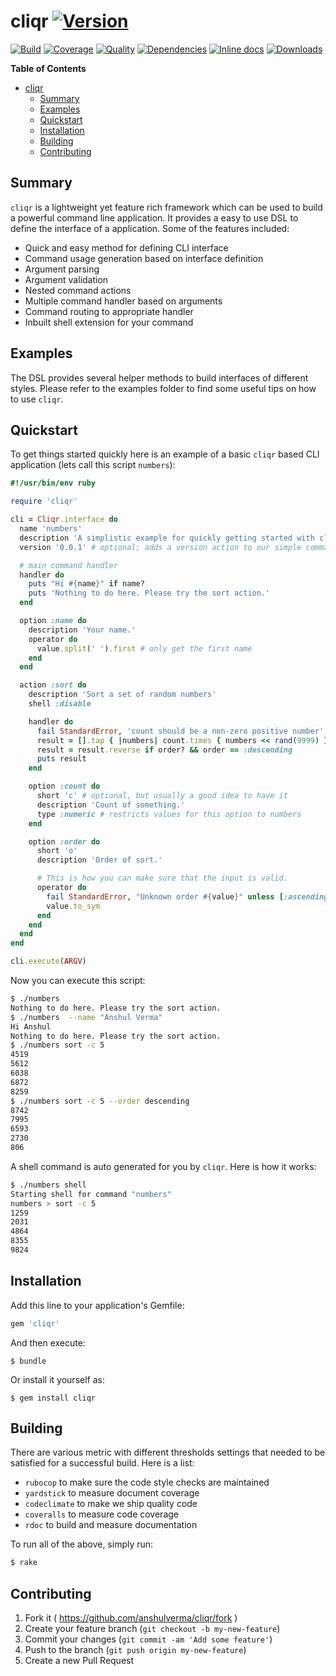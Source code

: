 # cliqr [![Version](http://img.shields.io/gem/v/cliqr.svg?style=flat-square)](https://rubygems.org/gems/cliqr)

[![Build](http://img.shields.io/travis-ci/anshulverma/cliqr.svg?style=flat-square)](https://travis-ci.org/anshulverma/cliqr)
[![Coverage](http://img.shields.io/codeclimate/coverage/github/anshulverma/cliqr.svg?style=flat-square)](https://codeclimate.com/github/anshulverma/cliqr)
[![Quality](http://img.shields.io/codeclimate/github/anshulverma/cliqr.svg?style=flat-square)](https://codeclimate.com/github/anshulverma/cliqr)
[![Dependencies](http://img.shields.io/gemnasium/anshulverma/cliqr.svg?style=flat-square)](https://gemnasium.com/anshulverma/cliqr)
[![Inline docs](http://inch-ci.org/github/anshulverma/cliqr.svg?style=flat-square)](http://inch-ci.org/github/anshulverma/cliqr)
[![Downloads](http://img.shields.io/gem/dt/cliqr.svg?style=flat-square)](https://rubygems.org/gems/cliqr)

<!-- markdown-toc start - Don't edit this section. Run M-x markdown-toc/generate-toc again -->
**Table of Contents**

- [cliqr](#cliqr)
    - [Summary](#summary)
    - [Examples](#examples)
    - [Quickstart](#quickstart)
    - [Installation](#installation)
    - [Building](#building)
    - [Contributing](#contributing)

<!-- markdown-toc end -->


## Summary

`cliqr` is a lightweight yet feature rich framework which can be used to
build a powerful command line application. It provides a easy to use DSL
to define the interface of a application. Some of the features included:

- Quick and easy method for defining CLI interface
- Command usage generation based on interface definition
- Argument parsing
- Argument validation
- Nested command actions
- Multiple command handler based on arguments
- Command routing to appropriate handler
- Inbuilt shell extension for your command

## Examples

The DSL provides several helper methods to build interfaces of different
styles. Please refer to the examples folder to find some useful tips on
how to use `cliqr`.

## Quickstart

To get things started quickly here is an example of a basic `cliqr`
based CLI application (lets call this script `numbers`):

``` ruby
#!/usr/bin/env ruby

require 'cliqr'

cli = Cliqr.interface do
  name 'numbers'
  description 'A simplistic example for quickly getting started with cliqr.'
  version '0.0.1' # optional; adds a version action to our simple command

  # main command handler
  handler do
    puts "Hi #{name}" if name?
    puts 'Nothing to do here. Please try the sort action.'
  end

  option :name do
    description 'Your name.'
    operator do
      value.split(' ').first # only get the first name
    end
  end

  action :sort do
    description 'Sort a set of random numbers'
    shell :disable

    handler do
      fail StandardError, 'count should be a non-zero positive number' unless count > 0
      result = [].tap { |numbers| count.times { numbers << rand(9999) } }.sort
      result = result.reverse if order? && order == :descending
      puts result
    end

    option :count do
      short 'c' # optional, but usually a good idea to have it
      description 'Count of something.'
      type :numeric # restricts values for this option to numbers
    end

    option :order do
      short 'o'
      description 'Order of sort.'

      # This is how you can make sure that the input is valid.
      operator do
        fail StandardError, "Unknown order #{value}" unless [:ascending, :descending].include?(value.to_sym)
        value.to_sym
      end
    end
  end
end

cli.execute(ARGV)
```

Now you can execute this script:

``` bash
$ ./numbers
Nothing to do here. Please try the sort action.
$ ./numbers  --name "Anshul Verma"
Hi Anshul
Nothing to do here. Please try the sort action.
$ ./numbers sort -c 5
4519
5612
6038
6872
8259
$ ./numbers sort -c 5 --order descending
8742
7995
6593
2730
806
```

A shell command is auto generated for you by `cliqr`. Here is how it works:

``` bash
$ ./numbers shell
Starting shell for command "numbers"
numbers > sort -c 5
1259
2031
4864
8355
9824
```

## Installation

Add this line to your application's Gemfile:

```ruby
gem 'cliqr'
```

And then execute:

    $ bundle

Or install it yourself as:

    $ gem install cliqr

## Building

There are various metric with different thresholds settings that needed
to be satisfied for a successful build. Here is a list:

- `rubocop` to make sure the code style checks are maintained
- `yardstick` to measure document coverage
- `codeclimate` to make we ship quality code
- `coveralls` to measure code coverage
- `rdoc` to build and measure documentation

To run all of the above, simply run:

```bash
$ rake
```

## Contributing

1. Fork it ( https://github.com/anshulverma/cliqr/fork )
2. Create your feature branch (`git checkout -b my-new-feature`)
3. Commit your changes (`git commit -am 'Add some feature'`)
4. Push to the branch (`git push origin my-new-feature`)
5. Create a new Pull Request
